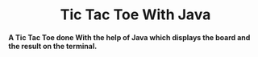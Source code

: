 # <div align="center">Tic Tac Toe With Java</div>

#### A Tic Tac Toe done With the help of Java which displays the board and the result on the terminal. 